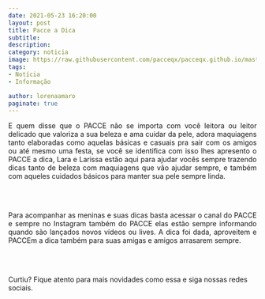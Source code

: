 ```yaml
---
date: 2021-05-23 16:20:00
layout: post
title: Pacce a Dica
subtitle: 
description: 
category: noticia
image: https://raw.githubusercontent.com/pacceqx/pacceqx.github.io/master/assets/pic/capa/pacceadica.png
tags:
- Notícia
- Informação

author: lorenaamaro
paginate: true
---
```


<p style="text-align: justify;">
E quem disse que o PACCE não se importa com você leitora ou leitor delicado que valoriza a sua beleza e ama cuidar da pele, adora maquiagens tanto elaboradas como aquelas básicas e casuais pra sair com os amigos ou até mesmo uma festa, se você se identifica com isso lhes apresento o PACCE a dica, Lara e Larissa estão aqui para ajudar vocês sempre trazendo dicas tanto de beleza com maquiagens que vão ajudar sempre, e também com aqueles cuidados básicos para manter sua pele sempre linda.
</p>
<br><br>
<p style="text-align: justify;">
Para acompanhar as meninas e suas dicas basta acessar o canal do PACCE e sempre no Instagram também do PACCE elas estão sempre informando quando são lançados novos vídeos ou lives. A dica foi dada, aproveitem e PACCEm a dica também para suas amigas e amigos arrasarem sempre.
</p>
<br><br>
<p style="text-align: right;">

</p>

Curtiu? Fique atento para mais novidades como essa e siga nossas redes sociais.